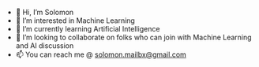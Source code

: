 - 👋 Hi, I’m Solomon  
- 👀 I’m interested in Machine Learning 
- 🌱 I’m currently learning Artificial Intelligence
- 💞️ I’m looking to collaborate on folks who can join with Machine Learning and AI discussion
- 📫 You can reach me @ solomon.mailbx@gmail.com

<!---
solomon-ml/solomon-ml is a ✨ special ✨ repository because its `README.md` (this file) appears on your GitHub profile.
You can click the Preview link to take a look at your changes.
--->
